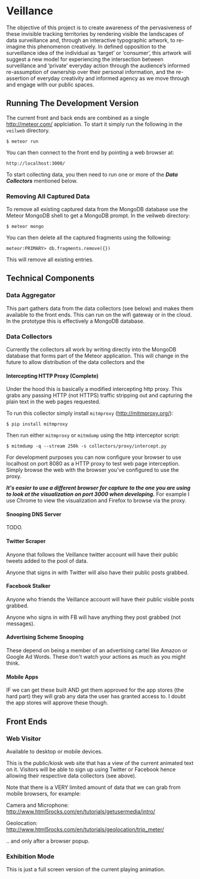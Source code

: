 
# Veillance

The objective of this project is to create awareness of the pervasiveness of
these invisible tracking territories by rendering visible the landscapes of data
surveillance and, through an interactive typographic artwork, to re-imagine this
phenomenon creatively. In defined opposition to the surveillance idea of the
individual as ‘target’ or ‘consumer’, this artwork will suggest a new model for
experiencing the intersection between surveillance and ‘private’ everyday action
through the audience’s informed re-assumption of ownership over their personal
information, and the re-assertion of everyday creativity and informed agency as
we move through and engage with our public spaces.


## Running The Development Version

The current front and back ends are combined as a single http://meteor.com/
applciation. To start it simply run the following in the `veilweb` directory.

```
$ meteor run
```

You can then connect to the front end by pointing a web browser at:

```
http://localhost:3000/
```

To start collecting data, you then need to run one or more of the
***Data Collectors*** mentioned below.

### Removing All Captured Data

To remove all existing captured data from the MongoDB database use the Meteor
MongoDB shell to get a MongoDB prompt. In the veilweb directory:

```
$ meteor mongo
```

You can then delete all the captured fragments using the following:

```
meteor:PRIMARY> db.fragments.remove({})
```

This will remove all existing entries.

## Technical Components

### Data Aggregator

This part gathers data from the data collectors (see below) and makes
them available to the front ends. This can run on the wifi gateway or
in the cloud. In the prototype this is effectively a MongoDB database.


### Data Collectors 

Currently the collectors all work by writing directly into the MongoDB
database that forms part of the Meteor application. This will change in the
future to allow distribution of the data collectors and the 

#### Intercepting HTTP Proxy (Complete)

Under the hood this is basically a modified intercepting http proxy. This
grabs any passing HTTP (not HTTPS) traffic stripping out and capturing the
plain text in the web pages requested.

To run this collector simply install `mitmproxy` (http://mitmproxy.org/):

```
$ pip install mitmproxy 
```

Then run either `mitmproxy` or `mitmdump` using the http interceptor script:

```
$ mitmdump -q --stream 250k -s collectors/proxy/intercept.py
```

For development purposes you can now configure your browser to use localhost
on port 8080 as a HTTP proxy to test web page interception. Simply browse the
web with the browser you've configured to use the proxy.

***It's easier to use a different browser for capture to the one you are
using to look at the visualization on port 3000 when developing.*** For example
I use Chrome to view the visualization and Firefox to browse via the proxy.


#### Snooping DNS Server

TODO.


#### Twitter Scraper 

Anyone that follows the Veillance twitter account will have their
public tweets added to the pool of data.

Anyone that signs in with Twitter will also have their public posts grabbed.

#### Facebook Stalker 

Anyone who friends the Veillance account will have their public
visible posts grabbed.

Anyone who signs in with FB will have anything they post grabbed (not messages).


#### Advertising Scheme Snooping 

These depend on being a member of an advertising cartel like Amazon or
Google Ad Words. These don't watch your actions as much as you might
think.

#### Mobile Apps 

IF we can get these built AND get them approved for the app stores
(the hard part) they will grab any data the user has granted access
to. I doubt the app stores will approve these though.


## Front Ends 

### Web Visitor 

Available to desktop or mobile devices.

This is the public/kiosk web site that has a view of the current
animated text on it. Visitors will be able to sign up using Twitter or
Facebook hence allowing their respective data collectors (see above).

Note that there is a VERY limited amount of data that we can grab from
mobile browsers, for example:

Camera and Microphone:
http://www.html5rocks.com/en/tutorials/getusermedia/intro/

Geolocation:
http://www.html5rocks.com/en/tutorials/geolocation/trip_meter/

.. and only after a browser popup.


### Exhibition Mode 

This is just a full screen version of the current playing animation.

